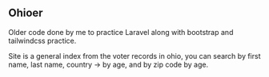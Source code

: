 ## Ohioer

Older code done by me to practice Laravel along with bootstrap and tailwindcss practice.

Site is a general index from the voter records in ohio, you can search by first name, last name, country -> by age, and by zip code by age.
